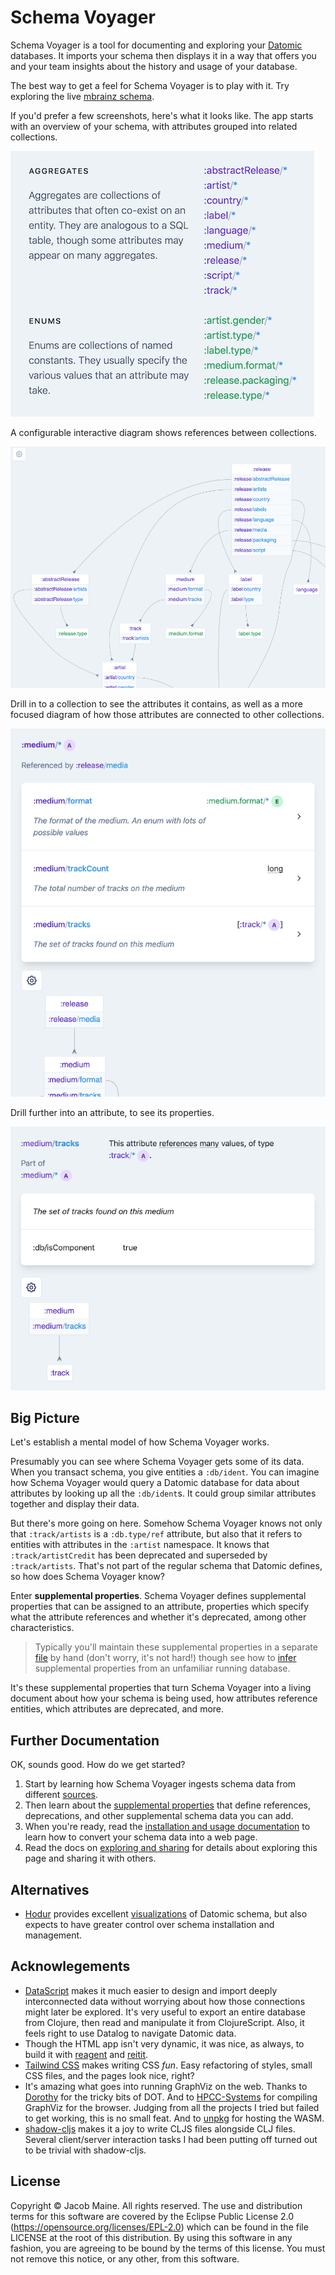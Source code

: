 # Schema Voyager

Schema Voyager is a tool for documenting and exploring your [Datomic](https://www.datomic.com/) databases.
It imports your schema then displays it in a way that offers you and your team insights about the history and usage of your database.

The best way to get a feel for Schema Voyager is to play with it.
Try exploring the live [mbrainz schema](https://focused-kepler-9497ed.netlify.app).

If you'd prefer a few screenshots, here's what it looks like.
The app starts with an overview of your schema, with attributes grouped into related collections.

![Screenshot of the listing of aggregate and enum collections on the Schema Voyager homepage](doc/collections.png)

A configurable interactive diagram shows references between collections.

![Screenshot of the connections diagram on the Schema Voyager homepage](doc/collections_diagram.png)

Drill in to a collection to see the attributes it contains, as well as a more focused diagram of how those attributes are connected to other collections.

![Screenshot of the attributes list and the connections diagram on the Schema Voyager aggregate page](doc/aggregate.png)


Drill further into an attribute, to see its properties.

![Screenshot of the attribute details on the Schema Voyager attribute page](doc/attribute.png)

## Big Picture

Let's establish a mental model of how Schema Voyager works.

Presumably you can see where Schema Voyager gets some of its data.
When you transact schema, you give entities a `:db/ident`.
You can imagine how Schema Voyager would query a Datomic database for data about attributes by looking up all the `:db/ident`s.
It could group similar attributes together and display their data.

But there's more going on here.
Somehow Schema Voyager knows not only that `:track/artists` is a `:db.type/ref` attribute, but also that it refers to entities with attributes in the `:artist` namespace.
It knows that `:track/artistCredit` has been deprecated and superseded by `:track/artists`.
That's not part of the regular schema that Datomic defines, so how does Schema Voyager know?

Enter **supplemental properties**.
Schema Voyager defines supplemental properties that can be assigned to an attribute, properties which specify what the attribute references and whether it's deprecated, among other characteristics.

> Typically you'll maintain these supplemental properties in a separate [file](doc/sources.md#file-source) by hand (don't worry, it's not hard!) though see how to [infer](doc/datomic-inference.md) supplemental properties from an unfamiliar running database.

It's these supplemental properties that turn Schema Voyager into a living document about how your schema is being used, how attributes reference entities, which attributes are deprecated, and more.


## Further Documentation

OK, sounds good.
How do we get started?

1. Start by learning how Schema Voyager ingests schema data from different [sources](doc/sources.md).
2. Then learn about the [supplemental properties](doc/annotation.md) that define references, deprecations, and other supplemental schema data you can add.
3. When you're ready, read the [installation and usage documentation](doc/installation-and-usage.md) to learn how to convert your schema data into a web page.
4. Read the docs on [exploring and sharing](doc/exploring-and-sharing.md) for details about exploring this page and sharing it with others.


## Alternatives

* [Hodur](https://github.com/hodur-org/hodur-engine) provides excellent [visualizations](https://github.com/hodur-org/hodur-visualizer-schema) of Datomic schema, but also expects to have greater control over schema installation and management.

## Acknowlegements

* [DataScript](https://github.com/tonsky/datascript) makes it much easier to design and import deeply interconnected data without worrying about how those connections might later be explored.
  It's very useful to export an entire database from Clojure, then read and manipulate it from ClojureScript.
  Also, it feels right to use Datalog to navigate Datomic data.
* Though the HTML app isn't very dynamic, it was nice, as always, to build it with [reagent](https://reagent-project.github.io/) and [reitit](https://metosin.github.io/reitit/).
* [Tailwind CSS](https://tailwindcss.com/) makes writing CSS _fun_.
  Easy refactoring of styles, small CSS files, and the pages look nice, right?
* It's amazing what goes into running GraphViz on the web.
  Thanks to [Dorothy](https://github.com/cemerick/dorothy) for the tricky bits of DOT.
  And to [HPCC-Systems](https://github.com/hpcc-systems/hpcc-js-wasm) for compiling GraphViz for the browser.
  Judging from all the projects I tried but failed to get working, this is no small feat.
  And to [unpkg](https://unpkg.com/) for hosting the WASM.
* [shadow-cljs](http://shadow-cljs.org/) makes it a joy to write CLJS files alongside CLJ files.
  Several client/server interaction tasks I had been putting off turned out to be trivial with shadow-cljs.

## License

Copyright © Jacob Maine.
All rights reserved.
The use and distribution terms for this software are covered by the Eclipse Public License 2.0 (https://opensource.org/licenses/EPL-2.0) which can be found in the file LICENSE at the root of this distribution.
By using this software in any fashion, you are agreeing to be bound by the terms of this license.
You must not remove this notice, or any other, from this software.
